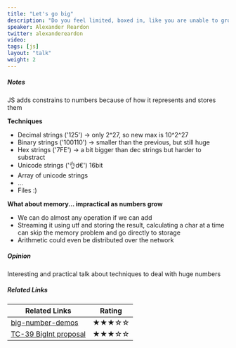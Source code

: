 ```yaml
---
title: "Let's go big"
description: "Do you feel limited, boxed in, like you are unable to grow? Try to imagine how numbers in JavaScript feel - they are stuck between +/- 9007199254740991. Unable to breathe, they are stuck. I will talk about how we can free numbers in JavaScript to represent values much larger than their natural constraints. The talk will navigate through increasingly creative techniques to represent numbers of ever increasing values - freeing numbers from their constraints as well as ourselves."
speaker: Alexander Reardon
twitter: alexandereardon
video:
tags: [js]
layout: "talk"
weight: 2
---
```


<article id="1">

##### Notes

JS adds constrains to numbers because of how it represents and stores them

**Techniques**
- Decimal strings ('125') -> only 2^27, so new max is 10^2^27
- Binary strings ('100110') -> smaller than the previous, but still huge
- Hex strings ('7FE') -> a bit bigger than dec strings but harder to substract
- Unicode strings ('👌d€') 16bit
- Array of unicode strings
- ...
- Files :)

**What about memory... impractical as numbers grow**
- We can do almost any operation if we can add
- Streaming it using utf and storing the result, calculating a char at a time can skip the memory problem and go directly to storage
- Arithmetic could even be distributed over the network

</article>

<article id="2">

##### Opinion

Interesting and practical talk about techniques to deal with huge numbers

</article>

<article id="3">

##### Related Links

Related Links | Rating
--- | ---
[big-number-demos](https://github.com/alexreardon/big-number-demos) | ★★★☆☆
[TC-39 BigInt proposal](https://github.com/tc39/proposal-bigint) | ★★★☆☆

</article>
